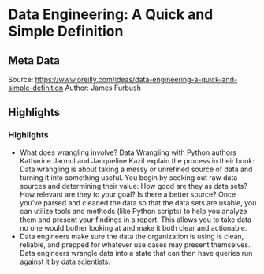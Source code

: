 # Data Engineering: A Quick and Simple Definition

## Meta Data

Source:  https://www.oreilly.com/ideas/data-engineering-a-quick-and-simple-definition 
Author: James Furbush

## Highlights

### Highlights

- What does wrangling involve? Data Wrangling with Python authors Katharine Jarmul and Jacqueline Kazil explain the process in their book:
  Data wrangling is about taking a messy or unrefined source of data and turning it into something useful. You begin by seeking out raw data sources and determining their value: How good are they as data sets? How relevant are they to your goal? Is there a better source? Once you’ve parsed and cleaned the data so that the data sets are usable, you can utilize tools and methods (like Python scripts) to help you analyze them and present your findings in a report. This allows you to take data no one would bother looking at and make it both clear and actionable.
- Data engineers make sure the data the organization is using is clean, reliable, and prepped for whatever use cases may present themselves. Data engineers wrangle data into a state that can then have queries run against it by data scientists.
